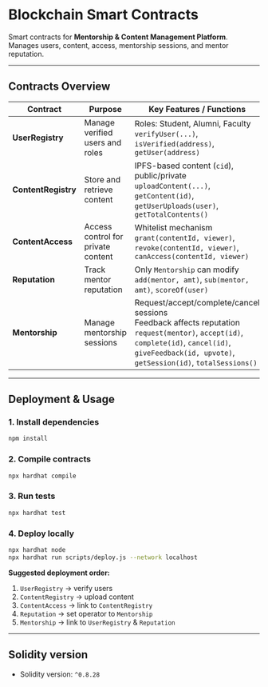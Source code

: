# Blockchain Smart Contracts

Smart contracts for **Mentorship & Content Management Platform**. Manages users, content, access, mentorship sessions, and mentor reputation.  

---

## Contracts Overview

| Contract | Purpose | Key Features / Functions |
|----------|---------|--------------------------|
| **UserRegistry** | Manage verified users and roles | Roles: Student, Alumni, Faculty<br>`verifyUser(...)`, `isVerified(address)`, `getUser(address)` |
| **ContentRegistry** | Store and retrieve content | IPFS-based content (`cid`), public/private<br>`uploadContent(...)`, `getContent(id)`, `getUserUploads(user)`, `getTotalContents()` |
| **ContentAccess** | Access control for private content | Whitelist mechanism<br>`grant(contentId, viewer)`, `revoke(contentId, viewer)`, `canAccess(contentId, viewer)` |
| **Reputation** | Track mentor reputation | Only `Mentorship` can modify<br>`add(mentor, amt)`, `sub(mentor, amt)`, `scoreOf(user)` |
| **Mentorship** | Manage mentorship sessions | Request/accept/complete/cancel sessions<br>Feedback affects reputation<br>`request(mentor)`, `accept(id)`, `complete(id)`, `cancel(id)`, `giveFeedback(id, upvote)`, `getSession(id)`, `totalSessions()` |

---

## Deployment & Usage

### 1. Install dependencies
```bash
npm install
```

### 2. Compile contracts
```bash
npx hardhat compile
```

### 3. Run tests
```bash
npx hardhat test
```

### 4. Deploy locally
```bash
npx hardhat node
npx hardhat run scripts/deploy.js --network localhost
```

**Suggested deployment order:**  
1. `UserRegistry` → verify users  
2. `ContentRegistry` → upload content  
3. `ContentAccess` → link to `ContentRegistry`  
4. `Reputation` → set operator to `Mentorship`  
5. `Mentorship` → link to `UserRegistry` & `Reputation`  

---

## Solidity version
- Solidity version: `^0.8.28`